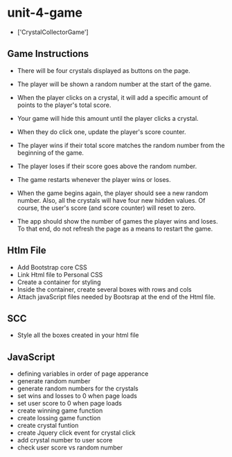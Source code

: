 # unit-4-game



* ['CrystalCollectorGame']

## Game Instructions

* There will be four crystals displayed as buttons on the page.
* The player will be shown a random number at the start of the game.

* When the player clicks on a crystal, it will add a specific amount of points to the player's total score. 


* Your game will hide this amount until the player clicks a crystal.
* When they do click one, update the player's score counter.


* The player wins if their total score matches the random number from the beginning of the game.
* The player loses if their score goes above the random number.

* The game restarts whenever the player wins or loses.


* When the game begins again, the player should see a new random number. Also, all the crystals will have four new hidden values. Of course, the user's score (and score counter) will reset to zero.


* The app should show the number of games the player wins and loses. To that end, do not refresh the page as a means to restart the game.

## Htlm File

* Add Bootstrap core CSS 
* Link Html file to Personal CSS
* Create a container for styling
* Inside the container, create several boxes with rows and cols 
* Attach javaScript files needed by Bootsrap at the end of the Html file.

## SCC

* Style all the boxes created in your html file

## JavaScript

* defining variables in order of page apperance
* generate random number
* generate random numbers for the crystals
* set wins and losses to 0 when page loads
* set user score to 0 when page loads
* create winning game function
* create lossing game function
* create crystal funtion
* create Jquery click event for crystal click
* add crystal number to user score
* check user score vs random number
